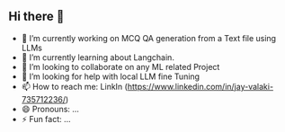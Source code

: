 ## Hi there 👋

- 🔭 I’m currently working on MCQ QA generation from a Text file using LLMs
- 🌱 I’m currently learning about Langchain.
- 👯 I’m looking to collaborate on any ML related Project
- 🤔 I’m looking for help with local LLM fine Tuning 
- 📫 How to reach me: LinkIn (https://www.linkedin.com/in/jay-valaki-735712236/)
- 😄 Pronouns: ...
- ⚡ Fun fact: ...

